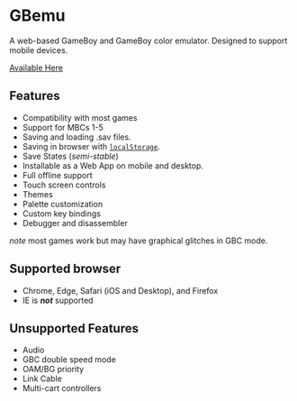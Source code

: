 # GBemu
 A web-based GameBoy and GameBoy color emulator. Designed to support mobile devices.

 [Available Here](https://itIsBrando.github.io/GBemu)
 
## Features

 - Compatibility with most games
 - Support for MBCs 1-5
 - Saving and loading .sav files.
 - Saving in browser with [`localStorage`](https://developer.mozilla.org/en-US/docs/Web/API/Window/localStorage).
 - Save States (*semi-stable*)
 - Installable as a Web App on mobile and desktop.
 - Full offline support
 - Touch screen controls
 - Themes
 - Palette customization
 - Custom key bindings
 - Debugger and disassembler

 *note* most games work but may have graphical glitches in GBC mode.

 ## Supported browser

 - Chrome, Edge, Safari (iOS and Desktop), and Firefox
 - IE is ***not*** supported

 ## Unsupported Features
  - Audio
  - GBC double speed mode
  - OAM/BG priority
  - Link Cable
  - Multi-cart controllers